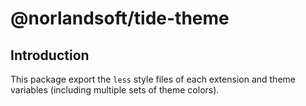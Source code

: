 # @norlandsoft/tide-theme

## Introduction

This package export the `less` style files of each extension and theme variables (including multiple sets of theme colors).

